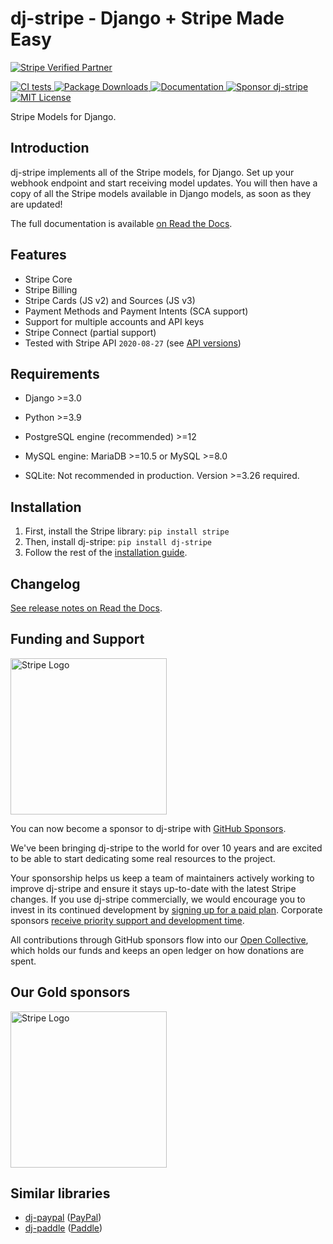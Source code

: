 # dj-stripe - Django + Stripe Made Easy

[
![Stripe Verified Partner](https://img.shields.io/static/v1?label=Stripe&message=Verified%20Partner&color=red&style=for-the-badge)
](https://stripe.com/docs/libraries#community-libraries)
<br>

[
![CI tests](https://github.com/dj-stripe/dj-stripe/actions/workflows/ci.yml/badge.svg)
](https://github.com/dj-stripe/dj-stripe/actions/workflows/ci.yml)
[
![Package Downloads](https://img.shields.io/pypi/dm/dj-stripe)
](https://pypi.org/project/dj-stripe/)
[
![Documentation](https://img.shields.io/static/v1?label=Docs&message=READ&color=informational&style=plastic)
](https://dj-stripe.github.io/dj-stripe/)
[
![Sponsor dj-stripe](https://img.shields.io/static/v1?label=Sponsor&message=%E2%9D%A4&logo=GitHub&color=red&style=plastic)
](https://github.com/sponsors/dj-stripe)
[
![MIT License](https://img.shields.io/static/v1?label=License&message=MIT&color=informational&style=plastic)
](https://github.com/sponsors/dj-stripe)

Stripe Models for Django.

## Introduction

dj-stripe implements all of the Stripe models, for Django. Set up your
webhook endpoint and start receiving model updates. You will then have
a copy of all the Stripe models available in Django models, as soon as
they are updated!

The full documentation is available [on Read the Docs](https://dj-stripe.github.io/dj-stripe/).

## Features

-   Stripe Core
-   Stripe Billing
-   Stripe Cards (JS v2) and Sources (JS v3)
-   Payment Methods and Payment Intents (SCA support)
-   Support for multiple accounts and API keys
-   Stripe Connect (partial support)
-   Tested with Stripe API `2020-08-27` (see [API versions](api_versions.md#dj-stripe_latest_tested_version))

## Requirements

-   Django >=3.0

-   Python >=3.9
-   PostgreSQL engine (recommended) >=12
-   MySQL engine: MariaDB >=10.5 or MySQL >=8.0
-   SQLite: Not recommended in production. Version >=3.26 required.

## Installation

1.  First, install the Stripe library: `pip install stripe`
2.  Then, install dj-stripe: `pip install dj-stripe`
3.  Follow the rest of the [installation guide](https://dj-stripe.dev/dj-stripe/2.7/installation/).


## Changelog

[See release notes on Read the Docs](history/2_7_0/).

<!-- This link *will* get stale again eventually. There should be an index page for the
     changelog that can be linked to.

     For example:
     https://squidfunk.github.io/mkdocs-material/setup/setting-up-navigation/#section-index-pages -->

## Funding and Support

<a href="https://stripe.com">
  <img alt="Stripe Logo" src="./logos/stripe_blurple.svg" width="250px" />

</a>

You can now become a sponsor to dj-stripe with [GitHub Sponsors](https://github.com/sponsors/dj-stripe).

We've been bringing dj-stripe to the world for over 10 years and are excited to be able to start
dedicating some real resources to the project.

Your sponsorship helps us keep a team of maintainers actively working to improve dj-stripe and
ensure it stays up-to-date with the latest Stripe changes. If you use dj-stripe commercially, we would encourage you to invest in its continued
development by [signing up for a paid plan](https://github.com/sponsors/dj-stripe).
Corporate sponsors [receive priority support and development time](project/support.md).

All contributions through GitHub sponsors flow into our [Open Collective](https://opencollective.com/dj-stripe), which holds our funds and keeps
an open ledger on how donations are spent.

## Our Gold sponsors

<a href="https://stripe.com">
  <img alt="Stripe Logo" src="./logos/stripe_blurple.svg" width="250px" />

</a>

## Similar libraries

-   [dj-paypal](https://github.com/HearthSim/dj-paypal)
    ([PayPal](https://www.paypal.com/))
-   [dj-paddle](https://github.com/paddle-python/dj-paddle)
    ([Paddle](https://paddle.com/))
